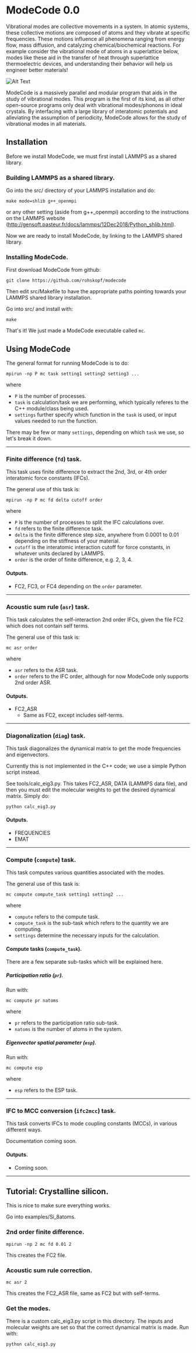 # ModeCode 0.0

Vibrational modes are collective movements in a system. In atomic systems, these collective motions are composed of atoms and they vibrate at specific frequencies. These motions influence all phenomena ranging from energy flow, mass diffusion, and catalyzing chemical/biochemical reactions. For example consider the vibrational mode of atoms in a superlattice below, modes like these aid in the transfer of heat through superlattice thermoelectric devices, and understanding their behavior will help us engineer better materials!

![Alt Text](https://github.com/rohskopf/modecode/blob/main/extended_mode.gif)

ModeCode is a massively parallel and modular program that aids in the study of vibrational modes. This program is the first of its kind, as all other open-source programs only deal with vibrational modes/phonons in ideal crystals. By interfacing with a large library of interatomic potentials and alleviating the assumption of periodicity, ModeCode allows for the study of vibrational modes in all materials. 

## Installation

Before we install ModeCode, we must first install LAMMPS as a shared library.

### Building LAMMPS as a shared library.

Go into the src/ directory of your LAMMPS installation and do:

    make mode=shlib g++_openmpi

or any other setting (aside from g++_openmpi) according to the instructions on the LAMMPS website 
(http://gensoft.pasteur.fr/docs/lammps/12Dec2018/Python_shlib.html).

Now we are ready to install ModeCode, by linking to the LAMMPS shared library.

### Installing ModeCode.

First download ModeCode from github:

    git clone https://github.com/rohskopf/modecode

Then edit src/Makefile to have the appropriate paths pointing towards your LAMMPS shared library
installation.

Go into src/ and install with:

    make

That's it! We just made a ModeCode executable called `mc`.

## Using ModeCode

The general format for running ModeCode is to do:

    mpirun -np P mc task setting1 setting2 setting3 ...

where 

- `P` is the number of processes.
- `task` is calculation/task we are performing, which typically
referes to the C++ module/class being used. 
- `settings` further specify which function in the 
`task` is used, or input values needed to run the function.

There may be few or many `settings`, depending on which `task` we use, so let's break it down.

***

### Finite difference (`fd`) task.

This task uses finite difference to extract the 2nd, 3rd, or 4th order interatomic force constants
(IFCs). 

The general use of this task is:

    mpirun -np P mc fd delta cutoff order

where 

- `P` is the number of processes to split the IFC calculations over.
- `fd` refers to the finite difference task.
- `delta` is the finite difference step size, anywhere from 0.0001 to 0.01 depending on the 
  stiffness of your material. 
- `cutoff` is the interatomic interaction cutoff for force constants, in whatever units declared by
  LAMMPS.
- `order` is the order of finite difference, e.g. 2, 3, 4.

#### Outputs.

- FC2, FC3, or FC4 depending on the `order` parameter.

***

### Acoustic sum rule (`asr`) task.

This task calculates the self-interaction 2nd order IFCs, given the file FC2 which does not contain
self terms. 

The general use of this task is:

    mc asr order

where 

- `asr` refers to the ASR task.
- `order` refers to the IFC order, although for now ModeCode only supports 2nd order ASR.

#### Outputs.

- FC2_ASR
  - Same as FC2, except includes self-terms.

***

### Diagonalization (`diag`) task.

This task diagonalizes the dynamical matrix to get the mode frequencies and eigenvectors.

Currently this is not implemented in the C++ code; we use a simple Python script instead. 

See tools/calc_eig3.py.
This takes FC2_ASR, DATA (LAMMPS data file), and then you must edit the molecular weights to 
get the desired dynamical matrix. Simply do:

    python calc_eig3.py

#### Outputs.

- FREQUENCIES
- EMAT

***

### Compute (`compute`) task.

This task computes various quantities associated with the modes. 

The general use of this task is:

    mc compute compute_task setting1 setting2 ...

where
- `compute` refers to the compute task.
- `compute_task` is the sub-task which refers to the quantity we are computing.
- `settings` determine the necessary inputs for the calculation.

#### Compute tasks (`compute_task`).

There are a few separate sub-tasks which will be explained here.

##### Participation ratio (`pr`).

Run with:

    mc compute pr natoms

where
- `pr` refers to the participation ratio sub-task.
- `natoms` is the number of atoms in the system.

##### Eigenvector spatial parameter (`esp`).

Run with:

    mc compute esp

where
- `esp` refers to the ESP task.


***

### IFC to MCC conversion (`ifc2mcc`) task.

This task converts IFCs to mode coupling constants (MCCs), in various different ways.

Documentation coming soon.

#### Outputs.

- Coming soon.

***

## Tutorial: Crystalline silicon.

This is nice to make sure everything works.

Go into examples/Si_8atoms.

### 2nd order finite difference.

    mpirun -np 2 mc fd 0.01 2

This creates the FC2 file.

### Acoustic sum rule correction.

    mc asr 2

This creates the FC2_ASR file, same as FC2 but with self-terms. 

### Get the modes.

There is a custom calc_eig3.py script in this directory. The inputs and molecular weights are
set so that the correct dynamical matrix is made. Run with:

    python calc_eig3.py
